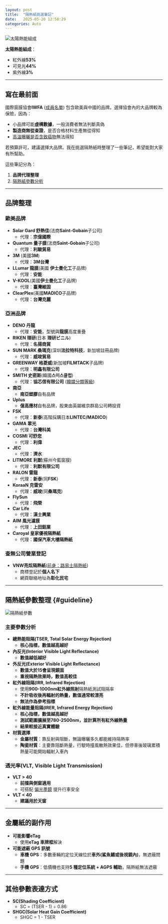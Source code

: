 ```yaml
---
layout: post
title:  "隔熱紙挑選筆記"
date:   2025-05-20 12:58:29
categories: Auto
---
```


![太陽熱能組成](https://attach.mobile01.com/attach/202401/mobile01-f399ed6b775373389192ea6c2e592f0b.png#pic_center)

**太陽熱能組成**：
- 紅外線**53%**
- 可見光**44%**
- 紫外線**3%**

---

## 寫在最前面

國際窗膜協會**IWFA** ([成員名單](https://iwfa.com/manufacturers/)) 包含歐美與中國的品牌。選擇協會內的大品牌較為保險，因為：
- 小品牌可能**虛構數據**，一般消費者無法判斷真偽
- **製造商無從查證**，是否合格材料生產無從得知
- [高溫曝曬是否含致癌物](https://solargard.com.tw/news_detail.php?id=85)無法得知

若預算許可，建議選擇大品牌。我在挑選隔熱紙時整理了一些筆記，希望能對大家有所幫助。

這些筆記分為：
1. **品牌代理整理**
2. [隔熱紙參數分析](#guideline)

---

## 品牌整理

### 歐美品牌
- **Solar Gard 舒熱佳**(法商**Saint-Gobain**子公司) 
    - 代理：**宗億國際**
- **Quantum 量子膜**(法商**Saint-Gobain**子公司) 
    - 代理：**利駿貿易**
- **3M** (美國**3M**) 
    - 代理：**3M台灣**
- **LLumar 龍膜**(美國 **伊士曼化工**子品牌) 
    - 代理：**安能**
- **V-KOOL**(美國**伊士曼化工**子品牌) 
    - 代理：**臺灣維固**
- **ClearPlex**(美國**MADICO**子品牌) 
    - 代理：**台灣克麗**

### 亞洲品牌
- **DENO 丹龍** 
    - 代理：**安能**，型號與**龍膜**高度重疊
- **RIKEN 理研**(日本 **理研ビニル**) 
    - 代理：**名揚商貿**
- **SUN MARK 桑瑪克**(深圳**法拉特科技**，新加坡註冊品牌) 
    - 代理：**威竣貿易**
- **GREENWAY 格菱威**(新加坡**FILMTACK**子品牌) 
    - 代理：**明鑫有限公司**
- **SMITH 史密斯**(韓國**스미스클럽**) 
    - 代理：**協芯信有限公司** ([韓媒分類等級](https://kin-phinf.pstatic.net/20230103_15/1672721802851WebVX_JPEG/%EC%8D%AC%ED%8C%85_%EB%B8%8C%EB%9E%9C%EB%93%9C_%EA%B3%84%EA%B8%89.jpg))
- **南亞** 
  - **南亞塑膠**自有品牌
- **Uplus** 
  - **億高應材**自有品牌，股東由英屬維京群島公司轉投資
- **FSK** 
    - 代理：**新泰**(高階採購日本**LINTEC/MADICO**)
- **GAMA 翠光** 
    - 代理：**台灣科美**
- **COSMI 可舒您** 
    - 代理：**利偉**
- **JEC** 
    - 代理：**濟水**
- **LITMORE 利默**(蘇州今藍窗膜) 
    - 代理：**利默有限公司**
- **RALON 雷龍** 
    - 代理：**新泰**(同**FSK**)
- **KoraaN 克雷安** 
    - 代理：**威竣**(同**桑瑪克**)
- **FlySun** 
    - 代理：**飛榮**
- **Car Life** 
    - 代理：**漢士興業**
- **AIM 風光濾膜** 
    - 代理：**上田鋁業**
- **Caroyal 皇家優視隔熱紙** 
    - 代理：**國保汽車大樓隔熱紙**

### **查無公司營業登記**
- **VNW亮炫隔熱紙**([前身：路易士隔熱紙](https://attach.mobile01.com/attach/202409/mobile01-84fcfca5d205ed72d7429eeff961d05f.jpg))
  - 商標登記於**個人名下**
  - 網頁聯絡地址為**彰化民宅**

---

## 隔熱紙參數整理 {#guideline}

![隔熱紙參數](https://attach.mobile01.com/attach/202401/mobile01-f2b6c9636483aacf4bbb1c6b500c8370.png)

### 主要參數分析
- **總熱能阻隔(TSER, Total Solar Energy Rejection)**
  - **核心指標，數值越高越好**
- **內反光(Interior Visible Light Reflectance)**
  - **數值越低越好**
- **外反光(Exterior Visible Light Reflectance)**
  - **數值大於15會呈現鏡面**
  - **重視隔熱效果時，數值高較佳**
- **紅外線阻隔(IRR, Infrared Rejection)**
  - 使用**900-1000nm紅外線照射**隔熱紙測試阻隔率
  - **不計吸收後再輻射的熱量，數值通常較漂亮**
  - **無法作為參考指標**
- **紅外線能量阻隔(IRER, Infrared Energy Rejection)**
  - **核心指標，數值越高越好**
  - **測試範圍擴展至780-2500nm，並計算所有紅外線熱量**
  - **結果較接近真實體驗**
- **材質選擇**
  - **金屬材質**：靠反射與阻斷，無論曝曬多久都能維持隔熱率
  - **陶瓷材質**：主要靠阻斷熱量，行駛時撞風散熱效果佳，但停車後玻璃累積熱量可能開始輻射入車內

### 透光率(VLT, Visible Light Transmission)
- **VLT > 40**
  - **前擋與側窗適用**
  - 可搭配 [偏光墨鏡](https://talex.co.jp/scene/drive/) 提升行車安全
- **VLT < 40**
  - **建議用於天窗**

---

## 金屬紙的副作用
- **可能影響eTag**
  - 使用**eTag 車牌框**解決
- **可能遮蔽 GPS 訊號**
  - **車機 GPS**：多數車輛的定位天線位於**車外(鯊魚鰭或後視鏡內)**，無遮蔽問題
  - **手機 GPS**：低價機也支持**5 種定位系統 + AGPS 輔助**，隔熱紙無法遮蔽

---

## 其他參數表達方式
- **SC(Shading Coefficient)** 
  - SC = (TSER - 1) ÷ 0.86
- **SHGC(Solar Heat Gain Coefficient)** 
  - SHGC = 1 - TSER
